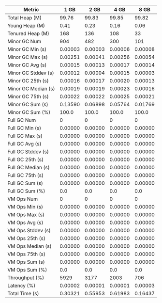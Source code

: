 | Metric | 1 GB | 2 GB | 4 GB | 8 GB |
|------|----|----|----|----|
| Total Heap (M) | 99.76 | 99.83 | 99.85 | 99.82 |
| Young Heap (M) | 0.41 | 0.23 | 0.16 | 0.06 |
| Tenured Heap (M) | 168 | 136 | 108 | 33 |
| Minor GC Num | 904 | 482 | 300 | 101 |
| Minor GC Min (s) | 0.00003 | 0.00003 | 0.00006 | 0.00008 |
| Minor GC Max (s) | 0.00251 | 0.00041 | 0.00256 | 0.00054 |
| Minor GC Avg (s) | 0.00015 | 0.00013 | 0.00017 | 0.00014 |
| Minor GC Stddev (s) | 0.00012 | 0.00004 | 0.00015 | 0.00003 |
| Minor GC 25th (s) | 0.00016 | 0.00017 | 0.00020 | 0.00013 |
| Minor GC Median (s) | 0.00019 | 0.00019 | 0.00023 | 0.00016 |
| Minor GC 75th (s) | 0.00022 | 0.00022 | 0.00025 | 0.00021 |
| Minor GC Sum (s) | 0.13590 | 0.06898 | 0.05764 | 0.01769 |
| Minor GC Sum (%) | 100.0 | 100.0 | 100.0 | 100.0 |
| Full GC Num | 0 | 0 | 0 | 0 |
| Full GC Min (s) | 0.00000 | 0.00000 | 0.00000 | 0.00000 |
| Full GC Max (s) | 0.00000 | 0.00000 | 0.00000 | 0.00000 |
| Full GC Avg (s) | 0.00000 | 0.00000 | 0.00000 | 0.00000 |
| Full GC Stddev (s) | 0.00000 | 0.00000 | 0.00000 | 0.00000 |
| Full GC 25th (s) | 0.00000 | 0.00000 | 0.00000 | 0.00000 |
| Full GC Median (s) | 0.00000 | 0.00000 | 0.00000 | 0.00000 |
| Full GC 75th (s) | 0.00000 | 0.00000 | 0.00000 | 0.00000 |
| Full GC Sum (s) | 0.00000 | 0.00000 | 0.00000 | 0.00000 |
| Full GC Sum (%) | 0.0 | 0.0 | 0.0 | 0.0 |
| VM Ops Num | 0 | 0 | 0 | 0 |
| VM Ops Min (s) | 0.00000 | 0.00000 | 0.00000 | 0.00000 |
| VM Ops Max (s) | 0.00000 | 0.00000 | 0.00000 | 0.00000 |
| VM Ops Avg (s) | 0.00000 | 0.00000 | 0.00000 | 0.00000 |
| VM Ops Stddev (s) | 0.00000 | 0.00000 | 0.00000 | 0.00000 |
| VM Ops 25th (s) | 0.00000 | 0.00000 | 0.00000 | 0.00000 |
| VM Ops Median (s) | 0.00000 | 0.00000 | 0.00000 | 0.00000 |
| VM Ops 75th (s) | 0.00000 | 0.00000 | 0.00000 | 0.00000 |
| VM Ops Sum (s) | 0.00000 | 0.00000 | 0.00000 | 0.00000 |
| VM Ops Sum (%) | 0.0 | 0.0 | 0.0 | 0.0 |
| Throughput (%) | 5929 | 3177 | 2003 | 706 |
| Latency (%) | 0.00002 | 0.00001 | 0.00001 | 0.00003 |
| Total Time (s) | 0.30321 | 0.55953 | 0.61983 | 0.16437 |
